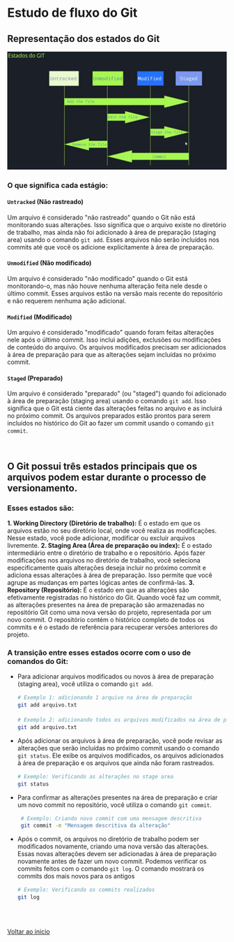 # Estudo de fluxo do Git

## Representação dos estados do Git

<img src="./img/02.png" alt="" width="650">

### O que significa cada estágio:

#### `Untracked` (Não rastreado) 
Um arquivo é considerado "não rastreado" quando o Git não está monitorando suas alterações. Isso significa que o arquivo existe no diretório de trabalho, mas ainda não foi adicionado à área de preparação (staging area) usando o comando `git add`. Esses arquivos não serão incluídos nos commits até que você os adicione explicitamente à área de preparação.

#### `Unmodified` (Não modificado) 
Um arquivo é considerado "não modificado" quando o Git está monitorando-o, mas não houve nenhuma alteração feita nele desde o último commit. Esses arquivos estão na versão mais recente do repositório e não requerem nenhuma ação adicional.


#### `Modified` (Modificado)
Um arquivo é considerado "modificado" quando foram feitas alterações nele após o último commit. Isso inclui adições, exclusões ou modificações de conteúdo do arquivo. Os arquivos modificados precisam ser adicionados à área de preparação para que as alterações sejam incluídas no próximo commit.


#### `Staged` (Preparado) 
Um arquivo é considerado "preparado" (ou "staged") quando foi adicionado à área de preparação (staging area) usando o comando `git add`. Isso significa que o Git está ciente das alterações feitas no arquivo e as incluirá no próximo commit. Os arquivos preparados estão prontos para serem incluídos no histórico do Git ao fazer um commit usando o comando `git commit`.

<br>

## O Git possui três estados principais que os arquivos podem estar durante o processo de versionamento. 

### Esses estados são:

**1. Working Directory (Diretório de trabalho):** É o estado em que os arquivos estão no seu diretório local, onde você realiza as modificações. Nesse estado, você pode adicionar, modificar ou excluir arquivos livremente.
**2. Staging Area (Área de preparação ou index):** É o estado intermediário entre o diretório de trabalho e o repositório. Após fazer modificações nos arquivos no diretório de trabalho, você seleciona especificamente quais alterações deseja incluir no próximo commit e adiciona essas alterações à área de preparação. Isso permite que você agrupe as mudanças em partes lógicas antes de confirmá-las.
**3. Repository (Repositório):** É o estado em que as alterações são efetivamente registradas no histórico do Git. Quando você faz um commit, as alterações presentes na área de preparação são armazenadas no repositório Git como uma nova versão do projeto, representada por um novo commit. O repositório contém o histórico completo de todos os commits e é o estado de referência para recuperar versões anteriores do projeto.

### A transição entre esses estados ocorre com o uso de comandos do Git:
- Para adicionar arquivos modificados ou novos à área de preparação (staging area), você utiliza o comando `git add`. 

    ```bash
    # Exemplo 1: adicionando 1 arquivo na área de preparação
    git add arquivo.txt

    # Exemplo 2: adicionando todos os arquivos modificados na área de preparação
    git add arquivo.txt
    ```

- Após adicionar os arquivos à área de preparação, você pode revisar as alterações que serão incluídas no próximo commit usando o comando `git status`. Ele exibe os arquivos modificados, os arquivos adicionados à área de preparação e os arquivos que ainda não foram rastreados.

    ```bash
    # Exemplo: Verificando as alterações no stage area
    git status
    ```

- Para confirmar as alterações presentes na área de preparação e criar um novo commit no repositório, você utiliza o comando `git commit`.
   
   ```bash
    # Exemplo: Criando novo commit com uma mensagem descritiva
    git commit -m "Mensagem descritiva da alteração"
    ```

- Após o commit, os arquivos no diretório de trabalho podem ser modificados novamente, criando uma nova versão das alterações. Essas novas alterações devem ser adicionadas à área de preparação novamente antes de fazer um novo commit. Podemos verificar os commits feitos com o comando `git log`. O comando mostrará os commits dos mais novos para os antigos

    ```bash
    # Exemplo: Verificando os commits realizados
    git log
    ```
<br>

<br>

[Voltar ao inicio](/README.md)